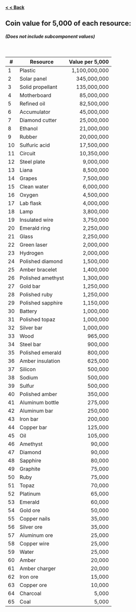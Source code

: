 **[< < Back](https://smithsoniandsp.github.io/DeeptownResourcesCalculator/)**  

## Coin value for 5,000 of each resource:
##### (Does not include subcomponent values)
&nbsp;

| #  	| Resource          	| Value per 5,000		|
|----	|-------------------	|----------------------:	|
| 1  	| Plastic           	|         1,100,000,000 	|
| 2  	| Solar panel       	|           345,000,000 	|
| 3  	| Solid propellant  	|           135,000,000 	|
| 4  	| Motherboard       	|            85,000,000 	|
| 5  	| Refined oil       	|            82,500,000 	|
| 6  	| Accumulator       	|            45,000,000 	|
| 7  	| Diamond cutter    	|            25,000,000 	|
| 8  	| Ethanol           	|            21,000,000 	|
| 9  	| Rubber            	|            20,000,000 	|
| 10 	| Sulfuric acid     	|            17,500,000 	|
| 11 	| Circuit           	|            10,350,000 	|
| 12 	| Steel plate       	|             9,000,000 	|
| 13 	| Liana             	|             8,500,000 	|
| 14 	| Grapes            	|             7,500,000 	|
| 15 	| Clean water       	|             6,000,000 	|
| 16 	| Oxygen            	|             4,500,000 	|
| 17 	| Lab flask         	|             4,000,000 	|
| 18 	| Lamp              	|             3,800,000 	|
| 19 	| Insulated wire    	|             3,750,000 	|
| 20 	| Emerald ring      	|             2,250,000 	|
| 21 	| Glass             	|             2,250,000 	|
| 22 	| Green laser       	|             2,000,000 	|
| 23 	| Hydrogen          	|             2,000,000 	|
| 24 	| Polished diamond  	|             1,500,000 	|
| 25 	| Amber bracelet    	|             1,400,000 	|
| 26 	| Polished amethyst 	|             1,300,000 	|
| 27 	| Gold bar          	|             1,250,000 	|
| 28 	| Polished ruby     	|             1,250,000 	|
| 29 	| Polished sapphire 	|             1,150,000 	|
| 30 	| Battery           	|             1,000,000 	|
| 31 	| Polished topaz    	|             1,000,000 	|
| 32 	| Silver bar        	|             1,000,000 	|
| 33 	| Wood              	|               965,000 	|
| 34 	| Steel bar         	|               900,000 	|
| 35 	| Polished emerald  	|               800,000 	|
| 36 	| Amber insulation  	|               625,000 	|
| 37 	| Silicon           	|               500,000 	|
| 38 	| Sodium            	|               500,000 	|
| 39 	| Sulfur            	|               500,000 	|
| 40 	| Polished amber    	|               350,000 	|
| 41 	| Aluminum bottle   	|               275,000 	|
| 42 	| Aluminum bar      	|               250,000 	|
| 43 	| Iron bar          	|               200,000 	|
| 44 	| Copper bar        	|               125,000 	|
| 45 	| Oil               	|               105,000 	|
| 46 	| Amethyst          	|                90,000 	|
| 47 	| Diamond           	|                90,000 	|
| 48 	| Sapphire          	|                80,000 	|
| 49 	| Graphite          	|                75,000 	|
| 50 	| Ruby              	|                75,000 	|
| 51 	| Topaz             	|                70,000 	|
| 52 	| Platinum          	|                65,000 	|
| 53 	| Emerald           	|                60,000 	|
| 54 	| Gold ore          	|                50,000 	|
| 55 	| Copper nails      	|                35,000 	|
| 56 	| Silver ore        	|                35,000 	|
| 57 	| Aluminum ore      	|                25,000 	|
| 58 	| Copper wire       	|                25,000 	|
| 59 	| Water             	|                25,000 	|
| 60 	| Amber             	|                20,000 	|
| 61 	| Amber charger     	|                20,000 	|
| 62 	| Iron ore          	|                15,000 	|
| 63 	| Copper ore        	|                10,000 	|
| 64 	| Charcoal          	|                 5,000 	|
| 65 	| Coal              	|                 5,000 	|


